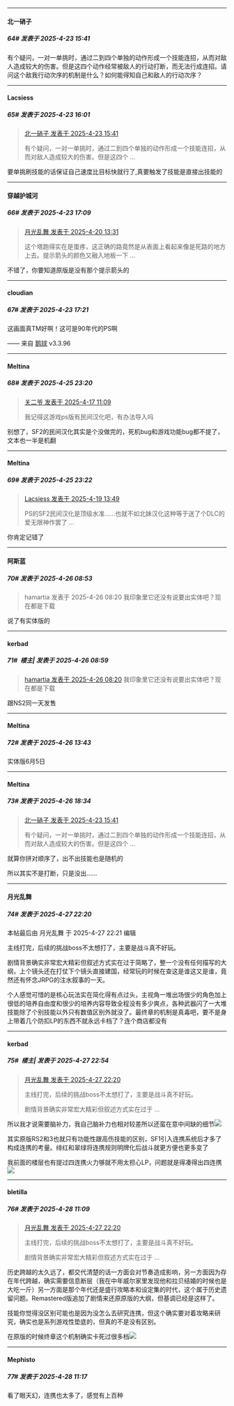 ﻿
*****

####  北一硝子  
##### 64#       发表于 2025-4-23 15:41

有个疑问，一对一单挑时，通过二到四个单独的动作形成一个技能连招，从而对敌人造成较大的伤害。但是这四个动作经常被敌人的行动打断，而无法行成连招。请问这个敌我行动次序的机制是什么？如何能得知自己和敌人的行动次序？


*****

####  Lacsiess  
##### 65#       发表于 2025-4-23 16:01

<blockquote><a href="httphttps://stage1st.com/2b/forum.php?mod=redirect&amp;goto=findpost&amp;pid=67749020&amp;ptid=2251034" target="_blank">北一硝子 发表于 2025-4-23 15:41</a>

有个疑问，一对一单挑时，通过二到四个单独的动作形成一个技能连招，从而对敌人造成较大的伤害。但是这四个 ...</blockquote>
要单挑刷技能的话保证自己速度比目标快就行了,真要触发了技能是直接出技能的


*****

####  穿越护城河  
##### 66#       发表于 2025-4-23 17:09

<blockquote><a href="httphttps://stage1st.com/2b/forum.php?mod=redirect&amp;goto=findpost&amp;pid=67740733&amp;ptid=2251034" target="_blank">月光乱舞 发表于 2025-4-20 13:31</a>

这个塔跑得实在是蛋疼，这正确的路竟然是从表面上看起来像是死路的地方上去。提示箭头的颜色又融入地板一下 ...</blockquote>
不错了，你要知道原版是没有那个提示箭头的


*****

####  cloudian  
##### 67#       发表于 2025-4-23 17:21

这画面真TM好啊！这可是90年代的PS啊

—— 来自 [鹅球](https://www.pgyer.com/GcUxKd4w) v3.3.96


*****

####  Meltina  
##### 68#       发表于 2025-4-25 23:20

<blockquote><a href="httphttps://stage1st.com/2b/forum.php?mod=redirect&amp;goto=findpost&amp;pid=67734034&amp;ptid=2251034" target="_blank">关二爷 发表于 2025-4-17 11:09</a>

我记得这游戏ps版有民间汉化吧，有办法导入吗</blockquote>
别想了，SF2的民间汉化其实是个没做完的，死机bug和游戏功能bug都不提了，文本也一半是机翻

*****

####  Meltina  
##### 69#       发表于 2025-4-25 23:22

<blockquote><a href="httphttps://stage1st.com/2b/forum.php?mod=redirect&amp;goto=findpost&amp;pid=67738736&amp;ptid=2251034" target="_blank">Lacsiess 发表于 2025-4-19 13:49</a>

PS的SF2民间汉化是顶级水准......也就不如北妹汉化这种等于送了个DLC的爱无限神作罢了 ...</blockquote>
你肯定记错了


*****

####  阿斯蓝  
##### 70#       发表于 2025-4-26 08:53

<blockquote>hamartia 发表于 2025-4-26 08:20
我印象里它还没有说要出实体吧？现在都是下载</blockquote>
说了有实体版的


*****

####  kerbad  
##### 71#         楼主| 发表于 2025-4-26 08:59

<blockquote><a href="httphttps://stage1st.com/2b/forum.php?mod=redirect&amp;goto=findpost&amp;pid=67756504&amp;ptid=2251034" target="_blank">hamartia 发表于 2025-4-26 08:20</a>
我印象里它还没有说要出实体吧？现在都是下载</blockquote>
跟NS2同一天发售


*****

####  Meltina  
##### 72#       发表于 2025-4-26 13:43

实体版6月5日


*****

####  Meltina  
##### 73#       发表于 2025-4-26 18:34

<blockquote><a href="httphttps://stage1st.com/2b/forum.php?mod=redirect&amp;goto=findpost&amp;pid=67749020&amp;ptid=2251034" target="_blank">北一硝子 发表于 2025-4-23 15:41</a>

有个疑问，一对一单挑时，通过二到四个单独的动作形成一个技能连招，从而对敌人造成较大的伤害。但是这四个 ...</blockquote>
就算你拼对顺序了，出不出技能也是随机的

所以其实不是打断，只是没出……


*****

####  月光乱舞  
##### 74#       发表于 2025-4-27 22:20

 本帖最后由 月光乱舞 于 2025-4-27 22:21 编辑 

主线打完，后续的挑战boss不太想打了，主要是战斗真不好玩。

剧情背景确实非常宏大精彩但叙述方式实在过于简略了，整一个没有任何描写的大纲，上个镜头还在打仗下个镜头直接建国，经常玩的时候在查这是谁这又是谁，竟然还有怀念JRPG的注水叙事的一天。

个人感觉可惜的是核心玩法实在简化得有点过头，主视角一堆出场很少的角色加上很低的培养自由度和很少的培养内容导致全程没有多少爽点，各种武器闪了一大堆技能除了个别技能以外只有数值区别外就没了。最终章的机制是真毒吧，要不是身上带着几个防扣LP的东西不就永远卡档了？连个商店都没有


*****

####  kerbad  
##### 75#         楼主| 发表于 2025-4-27 22:54

<blockquote><a href="httphttps://stage1st.com/2b/forum.php?mod=redirect&amp;goto=findpost&amp;pid=67761896&amp;ptid=2251034" target="_blank">月光乱舞 发表于 2025-4-27 22:20</a>

主线打完，后续的挑战boss不太想打了，主要是战斗真不好玩。

剧情背景确实非常宏大精彩但叙述方式实在过于 ...</blockquote>
所以我才说需要脑补力，我自己脑补力也相对较差所以还蛮在意中间缺的细节<img src="https://static.stage1st.com/image/smiley/face2017/068.png" referrerpolicy="no-referrer">

其实原版RS2和3也就只有功能性跟高伤技能的区别，SF1引入连携系统后才多了构成连携的考量。绯红和翠绿将连携规则明牌化后战斗就更方便也更多变了

我前面的楼层也有提过四连携火力够就不用太担心LP，问题就是得凑得出四连携<img src="https://static.stage1st.com/image/smiley/face2017/068.png" referrerpolicy="no-referrer">


*****

####  bletilla  
##### 76#       发表于 2025-4-28 11:09

<blockquote><a href="httphttps://stage1st.com/2b/forum.php?mod=redirect&amp;goto=findpost&amp;pid=67761896&amp;ptid=2251034" target="_blank">月光乱舞 发表于 2025-4-27 22:20</a>

主线打完，后续的挑战boss不太想打了，主要是战斗真不好玩。

剧情背景确实非常宏大精彩但叙述方式实在过于 ...</blockquote>
历史跨越的太久远了，都交代清楚的话一方面会对节奏造成影响，另一方面因为存在年代跨越，确实需要信息断层（我在中年威尔家里发现他和拉贝结婚的时候也是大吃一斤）另一方面是那个年代还是盛行攻略本和设定集的时代，这个属于历史遗留问题。Remastered版追加了剧情来还原原版的大纲，但基调已经是这样了。

技能你觉得没区别可能也是因为没怎么去研究连携，但这个确实要对着攻略来研究，确实也是系列游戏性垫底的，但真的不是没有区别。

在原版的时候终章这个机制确实卡死过很多档<img src="https://static.stage1st.com/image/smiley/face2017/001.png" referrerpolicy="no-referrer">


*****

####  Mephisto  
##### 77#       发表于 2025-4-28 11:17

看了眼天幻，连携也太多了，感觉有上百种

